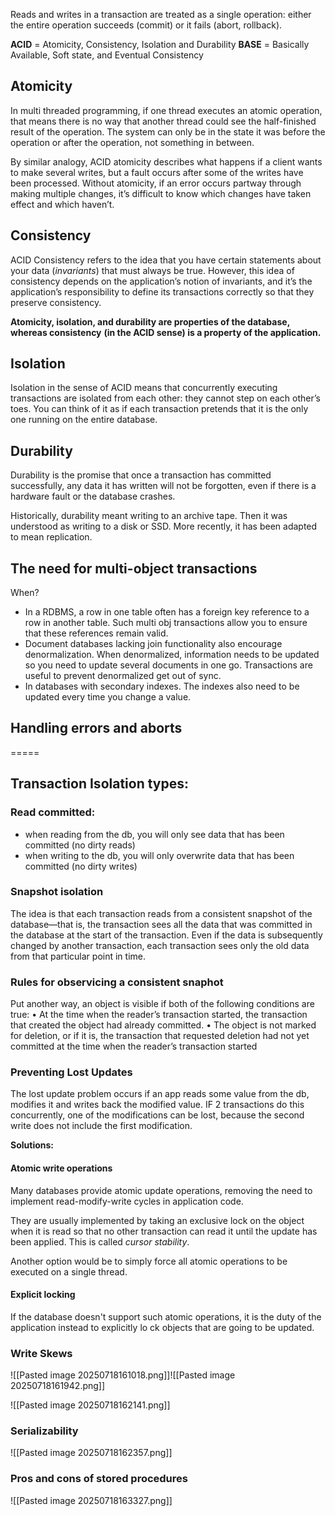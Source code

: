 Reads and writes in a transaction are treated as a single operation: either the entire operation succeeds (commit) or it fails (abort, rollback).

**ACID** = Atomicity, Consistency, Isolation and Durability
**BASE** = Basically Available, Soft state, and Eventual Consistency

## Atomicity 

In multi threaded programming, if one thread executes an atomic operation, that means there is no way that another thread could see the half-finished result of the operation. The system can only be in the state it was before the operation or after the operation, not something in between.

By similar analogy, ACID atomicity describes what happens if a client wants to make several writes, but a fault occurs after some of the writes have been processed. Without atomicity, if an error occurs partway through making multiple changes, it’s difficult to know which changes have taken effect and which haven’t.

## Consistency

ACID Consistency refers to the idea that you have certain statements about your data (*invariants*) that must always be true.
However, this idea of consistency depends on the application’s notion of invariants,
and it’s the application’s responsibility to define its transactions correctly so that they
preserve consistency.

**Atomicity, isolation, and durability are properties of the database, whereas consistency**
**(in the ACID sense) is a property of the application.**


## Isolation

Isolation in the sense of ACID means that concurrently executing transactions are
isolated from each other: they cannot step on each other’s toes.
You can think of it as if each transaction pretends that it is the only one running on the entire database.


## Durability

Durability is the promise that once a transaction has committed successfully, any data it has written will not be forgotten, even if there is a hardware fault or the database crashes.

Historically, durability meant writing to an archive tape. Then it was understood as
writing to a disk or SSD. More recently, it has been adapted to mean replication.


## The need for multi-object transactions

When?

- In a RDBMS, a row in one table often has a foreign key reference to a row in another table. Such multi obj transactions allow you to ensure that these references remain valid.
- Document databases lacking join functionality also encourage denormalization. When denormalized, information needs to be updated so you need to update several documents in one go. Transactions are useful to prevent denormalized get out of sync.
- In databases with secondary indexes. The indexes also need to be updated every time you change a value.

## Handling errors and aborts

=====

## Transaction Isolation types:

### Read committed: 
- when reading from the db, you will only see data that has been committed (no dirty reads)
- when writing to the db, you will only overwrite data that has been committed (no dirty writes)

### Snapshot isolation
The idea is that each transaction reads from a consistent snapshot of the database—that is, the transaction sees all the data that was committed in the database at the start of the transaction.
Even if the data is subsequently changed by another transaction, each transaction sees only the old data from that particular point in time.

### Rules for observicing a consistent snaphot
Put another way, an object is visible if both of the following conditions are true:
• At the time when the reader’s transaction started, the transaction that created the
object had already committed.
• The object is not marked for deletion, or if it is, the transaction that requested
deletion had not yet committed at the time when the reader’s transaction started


### Preventing Lost Updates

The lost update problem occurs if an app reads some value from the db, modifies it and writes back the modified value. IF 2 transactions do this concurrently, one of the modifications can be lost, because the second write does not include the first modification.

**Solutions:**

#### Atomic write operations

Many databases provide atomic update operations, removing the need to implement read-modify-write cycles in application code.

They are usually implemented by taking an exclusive lock on the object when it is read so that no other transaction can read it until the update has been applied. This is called *cursor stability*.

Another option would be to simply force all atomic operations to be executed on a single thread.


#### Explicit locking

If the database doesn't support such atomic operations, it is the duty of the application instead to explicitly lo ck objects that are going to be updated.


### Write Skews

![[Pasted image 20250718161018.png]]![[Pasted image 20250718161942.png]]

![[Pasted image 20250718162141.png]]

### Serializability

![[Pasted image 20250718162357.png]]


### Pros and cons of stored procedures

![[Pasted image 20250718163327.png]]
